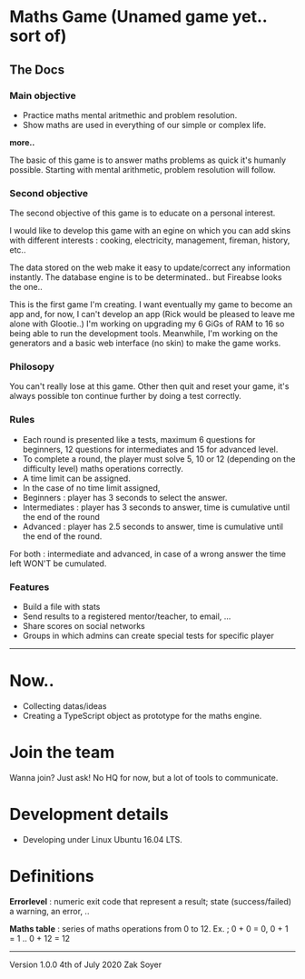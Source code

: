 # Maths Game (Unamed game yet.. sort of)
## The Docs

### Main objective

* Practice maths mental aritmethic and problem resolution.
* Show maths are used in everything of our simple or complex life.

**more..**

The basic of this game is to answer maths problems as quick it's humanly possible.
Starting with mental arithmetic, problem resolution will follow.

### Second objective

The second objective of this game is to educate on a personal interest.

I would like to develop this game with an egine on which you can add skins with different interests : cooking, electricity, management, fireman, history, etc..

The data stored on the web make it easy to update/correct any information instantly.
The database engine is to be determinated.. but Fireabse looks the one..

This is the first game I'm creating.  I want eventually my game to become an app and, for now, I can't develop an app (Rick would be pleased to leave me alone with Glootie..) I'm working on upgrading my 6 GiGs of RAM to 16 so being able to run the development tools.  Meanwhile, I'm working on the generators and a basic web interface (no skin) to make the game works.

### Philosopy

You can't really lose at this game.  Other then quit and reset your game, it's always possible ton continue further by doing a test correctly.

### Rules

* Each round is presented like a tests, maximum 6 questions for beginners, 12 questions for intermediates and 15 for advanced level.
* To complete a round, the player must solve 5, 10 or 12 (depending on the difficulty level) maths operations correctly.
* A time limit can be assigned.
* In the case of no time limit assigned, 
* Beginners : player has 3 seconds to select the answer.
* Intermediates : player has 3 seconds to answer, time is cumulative until the end of the round
* Advanced : player has 2.5 seconds to answer, time is cumulative until the end of the round.  

For both : intermediate and advanced, in case of a wrong answer the time left WON'T be cumulated.

### Features
* Build a file with stats
* Send results to a registered mentor/teacher, to email, ...
* Share scores on social networks
* Groups in which admins can create special tests for specific player

***

# Now..

* Collecting datas/ideas
* Creating a TypeScript object as prototype for the maths engine.

# Join the team

Wanna join? Just ask!  No HQ for now, but a lot of tools to communicate.

# Development details

* Developing under Linux Ubuntu 16.04 LTS.

# Definitions

**Errorlevel** : numeric exit code that represent a result; state (success/failed) a warning, an error, ..

**Maths table** : series of maths operations from 0 to 12. Ex. ; 0 + 0 = 0, 0 + 1 = 1 .. 0 + 12 = 12

***
Version 1.0.0
4th of July 2020
Zak Soyer